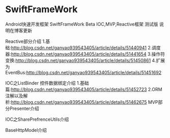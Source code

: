 # SwiftFrameWork
Android快速开发框架 SwiftFrameWork Beta
IOC,MVP,Reactive框架 测试版 说明在博客更新

Reactive部分介绍 
1.基础:http://blog.csdn.net/ganyao939543405/article/details/51440941
2.调度器:http://blog.csdn.net/ganyao939543405/article/details/51441654
3.操作符变换:http://blog.csdn.net/ganyao939543405/article/details/51450861
4.扩展为EventBus:http://blog.csdn.net/ganyao939543405/article/details/51451692

IOC之ListBinder 控件数据绑定介绍
1.基础篇:http://blog.csdn.net/ganyao939543405/article/details/51452723
2.ORM注解以及解析:http://blog.csdn.net/ganyao939543405/article/details/51462675
MVP部分Presenter介绍

IOC之SharePrefrenceUtils介绍

BaseHttpModel介绍
